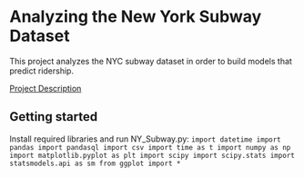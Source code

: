 # Analyzing the New York Subway Dataset
This project analyzes the NYC subway dataset in order to build models that predict ridership.

[Project Description](https://docs.google.com/document/d/16T3kirC0IxvtfxlZb7n5kOz5xFF_JTwrG31J2OZj8KM/pub)

## Getting started
Install required libraries and run NY_Subway.py:
`import datetime
import pandas
import pandasql
import csv
import time as t
import numpy as np
import matplotlib.pyplot as plt
import scipy
import scipy.stats
import statsmodels.api as sm
from ggplot import *`
